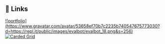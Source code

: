## 🔗 Links
[![portfolio] (https://www.gravatar.com/avatar/53658ef70b7c2235b740547675773030?d=https://repl.it/public/images/evalbot/evalbot_18.png&s=256)](https://replit.com/@luminousbinary/portfolio?v=1)
[![Carded Grid](https://www.gravatar.com/avatar/53658ef70b7c2235b740547675773030?d=https://repl.it/public/images/evalbot/evalbot_18.png&s=256)](https://replit.com/@luminousbinary/sign-up-and-sign-in?v=1)
